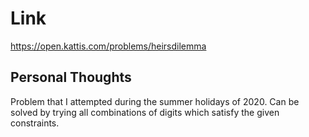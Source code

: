 # Link

https://open.kattis.com/problems/heirsdilemma

## Personal Thoughts

Problem that I attempted during the summer holidays of 2020. Can be solved by trying all combinations of digits which satisfy the given constraints.


